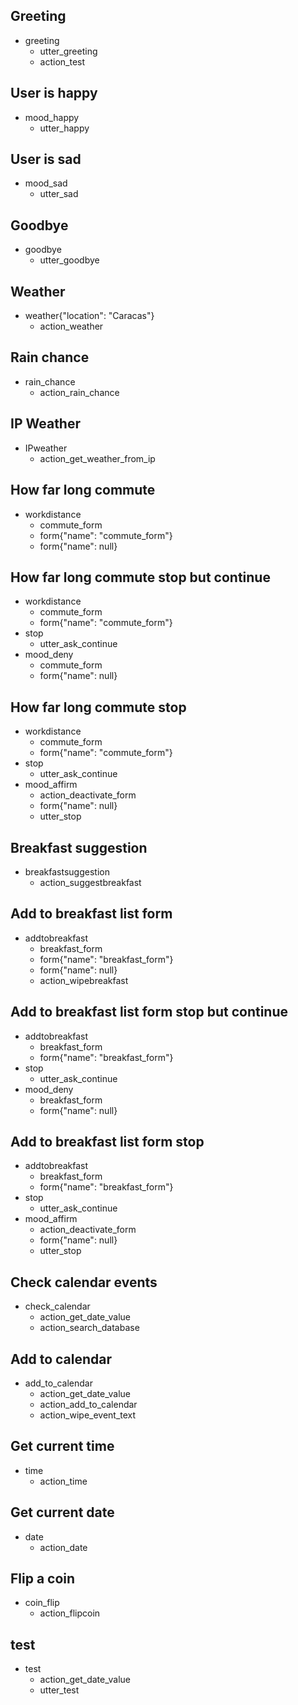 ## Greeting
* greeting
    - utter_greeting
    - action_test

## User is happy
* mood_happy
    - utter_happy
    
## User is sad
* mood_sad
    - utter_sad

## Goodbye
* goodbye
    - utter_goodbye
    
## Weather
* weather{"location": "Caracas"}
    - action_weather
    
 ## Rain chance
* rain_chance
    - action_rain_chance
    
## IP Weather
* IPweather
    - action_get_weather_from_ip

## How far long commute
* workdistance
    - commute_form
    - form{"name": "commute_form"}
    - form{"name": null}

## How far long commute stop but continue
* workdistance
    - commute_form
    - form{"name": "commute_form"}
* stop
    - utter_ask_continue
* mood_deny
    - commute_form
    - form{"name": null}

## How far long commute stop
* workdistance
    - commute_form
    - form{"name": "commute_form"}
* stop
    - utter_ask_continue
* mood_affirm
    - action_deactivate_form
    - form{"name": null}
    - utter_stop

## Breakfast suggestion
* breakfastsuggestion
    - action_suggestbreakfast

## Add to breakfast list form
* addtobreakfast
    - breakfast_form
    - form{"name": "breakfast_form"}
    - form{"name": null}
    - action_wipebreakfast

## Add to breakfast list form stop but continue
* addtobreakfast
    - breakfast_form
    - form{"name": "breakfast_form"}
* stop
    - utter_ask_continue
* mood_deny
    - breakfast_form
    - form{"name": null}
    
## Add to breakfast list form stop
* addtobreakfast
    - breakfast_form
    - form{"name": "breakfast_form"}
* stop
    - utter_ask_continue
* mood_affirm
    - action_deactivate_form
    - form{"name": null}
    - utter_stop

## Check calendar events
* check_calendar
    - action_get_date_value
    - action_search_database
    
## Add to calendar
* add_to_calendar
    - action_get_date_value
    - action_add_to_calendar
    - action_wipe_event_text

## Get current time
* time
    - action_time
    
## Get current date
* date
    - action_date
    
## Flip a coin
* coin_flip
    - action_flipcoin

## test
* test
    - action_get_date_value
    - utter_test


